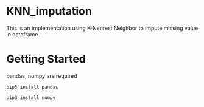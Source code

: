 # KNN_imputation
This is an implementation using K-Nearest Neighbor to impute missing value in dataframe.
# Getting Started
pandas, numpy are required

```
pip3 install pandas
```

```
pip3 install numpy
```
